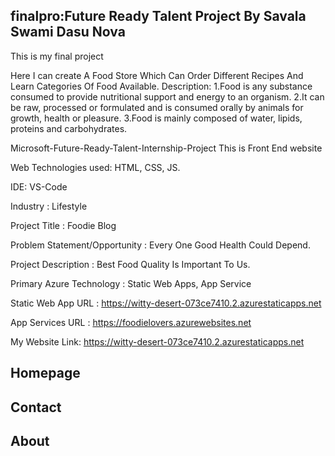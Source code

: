 ## finalpro:Future Ready Talent Project By Savala Swami Dasu Nova
This is my final project

Here I can create A Food Store Which Can Order Different Recipes And Learn Categories Of Food Available. Description: 1.Food is any substance consumed to provide nutritional support and energy to an organism. 2.It can be raw, processed or formulated and is consumed orally by animals for growth, health or pleasure. 3.Food is mainly composed of water, lipids, proteins and carbohydrates.

Microsoft-Future-Ready-Talent-Internship-Project This is Front End website

Web Technologies used: HTML, CSS, JS.

IDE: VS-Code

Industry : Lifestyle

Project Title : Foodie Blog

Problem Statement/Opportunity : Every One Good Health Could Depend.

Project Description : Best Food Quality Is Important To Us.

Primary Azure Technology : Static Web Apps, App Service

Static Web App URL : https://witty-desert-073ce7410.2.azurestaticapps.net

App Services URL : https://foodielovers.azurewebsites.net

My Website Link: https://witty-desert-073ce7410.2.azurestaticapps.net

## Homepage

## Contact

## About
